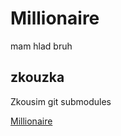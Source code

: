 # Millionaire
mam hlad
bruh
## zkouzka
Zkousim git submodules

[Millionaire](https://radekpelikan.github.io/_1_September-Millionaire/)
